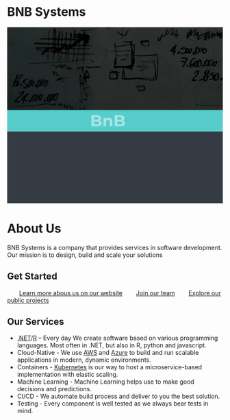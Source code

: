 # BNB Systems
<p align="center">
  <img src="https://github.com/bnbsystems/.github/blob/master/images/baner.png"/>
</p>

# About Us

BNB Systems is a company that provides services in software development. Our mission is to design, build and scale your solutions

## Get Started
 &emsp;&emsp;[Learn more abous us on our website](https://bnbsystems.org/) 
 &emsp;&emsp;[Join our team](https://bnbsystems.org/careers/)
 &emsp;&emsp;[Explore our public projects](https://github.com/orgs/bnbsystems/repositories)

## Our Services
* [.NET](https://dotnet.microsoft.com/)/[R](https://www.r-project.org/) – Every day We create software based on various programming languages. Most often in .NET, but also in R, python and javascript.
* Cloud-Native - We use [AWS](https://aws.amazon.com/) and [Azure](https://azure.microsoft.com/) to build and run scalable applications in modern, dynamic environments.
* Containers - [Kubernetes](https://kubernetes.io/) is our way to host a microservice-based implementation with elastic scaling. 
* Machine Learning - Machine Learning helps use to make good decisions and predictions.
* CI/CD - We automate build process and deliver to you the best solution.
* Testing - Every component is well tested as we always bear tests in mind.

